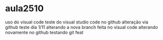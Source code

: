 # aula2510
uso do visual code
teste do visual studio code no github
alteração via github
teste dia 1/11
alterando a nova branch feita no visual code
alterando novamente no github
testando git feat
